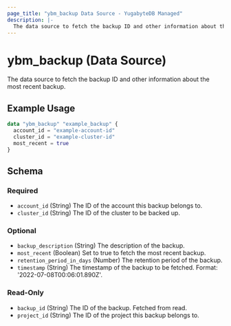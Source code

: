 ```yaml
---
page_title: "ybm_backup Data Source - YugabyteDB Managed"
description: |-
  The data source to fetch the backup ID and other information about the most recent backup.
---
```


# ybm_backup (Data Source)

The data source to fetch the backup ID and other information about the most recent backup.


## Example Usage

```terraform
data "ybm_backup" "example_backup" {
  account_id = "example-account-id"
  cluster_id = "example-cluster-id"
  most_recent = true
}
```

<!-- schema generated by tfplugindocs -->
## Schema

### Required

- `account_id` (String) The ID of the account this backup belongs to.
- `cluster_id` (String) The ID of the cluster to be backed up.

### Optional

- `backup_description` (String) The description of the backup.
- `most_recent` (Boolean) Set to true to fetch the most recent backup.
- `retention_period_in_days` (Number) The retention period of the backup.
- `timestamp` (String) The timestamp of the backup to be fetched. Format: '2022-07-08T00:06:01.890Z'.

### Read-Only

- `backup_id` (String) The ID of the backup. Fetched from read.
- `project_id` (String) The ID of the project this backup belongs to.
